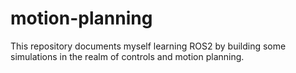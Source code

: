 # motion-planning
This repository documents myself learning ROS2 by building some simulations in the realm of controls and motion planning. 

